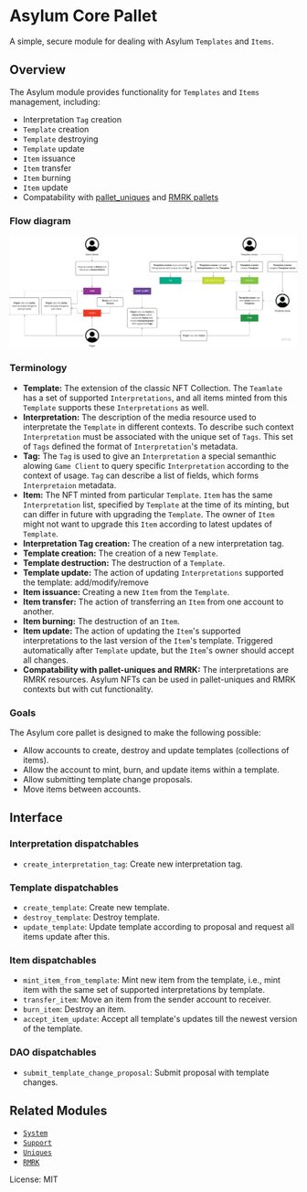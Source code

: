 # Asylum Core Pallet

A simple, secure module for dealing with Asylum `Templates` and `Items`.

## Overview

The Asylum module provides functionality for `Templates` and `Items` management, including:

* Interpretation `Tag` creation
* `Template` creation
* `Template` destroying
* `Template` update
* `Item` issuance
* `Item` transfer
* `Item` burning
* `Item` update
* Compatability with [pallet_uniques](https://paritytech.github.io/substrate/master/pallet_uniques/index.html) and [RMRK pallets](https://rmrk-team.github.io/rmrk-substrate/#/pallets/rmrk-core)

### Flow diagram

![](/docs/img/asylum-flow-diagram.png)

### Terminology

* **Template:** The extension of the classic NFT Collection. The `Teamlate` has a set of supported `Interpretations`, and all items minted from this `Template` supports these `Interpretations` as well.
* **Interpretation:** The description of the media resource used to interpretate the `Template` in different contexts. To describe such context `Interpretation` must be associated with the unique set of `Tags`. This set of `Tags` defined the format of `Interpretation`'s metadata.
* **Tag:** The `Tag` is used to give an `Interpretation` a special semanthic alowing `Game Client` to query specific `Interpretation` according to the context of usage. `Tag` can describe a list of fields, which forms `Interpretaion` metadata.
* **Item:** The NFT minted from particular `Template`. `Item` has the same `Interpretation` list, specified by `Template` at the time of its minting, but can differ in future with upgrading the `Template`. The owner of `Item` might not want to upgrade this `Item` according to latest updates of `Template`.
* **Interpretation Tag creation:** The creation of a new interpretation tag.
* **Template creation:** The creation of a new `Template`.
* **Template destruction:** The destruction of a `Template`.
* **Template update:** The action of updating `Interpretations` supported the template: add/modify/remove
* **Item issuance:** Creating a new `Item` from the `Template`.
* **Item transfer:** The action of transferring an `Item` from one account to another.
* **Item burning:** The destruction of an `Item`.
* **Item update:** The action of updating the `Item`'s supported interpretations to the last version of the `Item`'s template. Triggered automatically after `Template` update, but the `Item`'s owner should accept all changes.
* **Compatability with pallet-uniques and RMRK:** The interpretations are RMRK resources. Asylum NFTs can be used in pallet-uniques and RMRK contexts but with cut functionality.

### Goals

The Asylum core pallet is designed to make the following possible:

* Allow accounts to create, destroy and update templates (collections of items).
* Allow the account to mint, burn, and update items within a template.
* Allow submitting template change proposals.
* Move items between accounts.

## Interface

### Interpretation dispatchables
* `create_interpretation_tag`: Create new interpretation tag.

### Template dispatchables
* `create_template`: Create new template.
* `destroy_template`: Destroy template.
* `update_template`: Update template according to proposal and request all items update after this.

### Item dispatchables
* `mint_item_from_template`: Mint new item from the template, i.e., mint item with the same set of supported interpretations by template.
* `transfer_item`: Move an item from the sender account to receiver.
* `burn_item`: Destroy an item.
* `accept_item_update`: Accept all template's updates till the newest version of the template.

### DAO dispatchables
* `submit_template_change_proposal`: Submit proposal with template changes.

## Related Modules

* [`System`](https://docs.rs/frame-system/latest/frame_system/)
* [`Support`](https://docs.rs/frame-support/latest/frame_support/)
* [`Uniques`](https://paritytech.github.io/substrate/master/pallet_uniques/index.html)
* [`RMRK`](https://rmrk-team.github.io/rmrk-substrate/#/pallets/rmrk-core)

License: MIT
